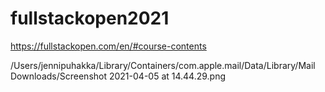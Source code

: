 # fullstackopen2021
https://fullstackopen.com/en/#course-contents


/Users/jennipuhakka/Library/Containers/com.apple.mail/Data/Library/Mail Downloads/Screenshot 2021-04-05 at 14.44.29.png
